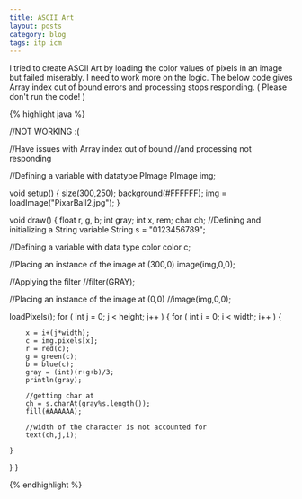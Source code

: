 ```yaml
---
title: ASCII Art
layout: posts
category: blog
tags: itp icm
---
```


I tried to create ASCII Art by loading the color values of pixels in an image but failed miserably. I need to work more on the logic. The below code gives Array index out of bound errors and processing stops responding. ( Please don't run the code! )

{% highlight java %}

//NOT WORKING :(

//Have issues with Array index out of bound
//and processing not responding

//Defining a variable with datatype PImage
PImage img;

void setup() {
  size(300,250);
  background(#FFFFFF);
  img = loadImage("PixarBall2.jpg");
}

void draw() {
  float r, g, b;
  int gray;
  int x, rem;
  char ch;
  //Defining and initializing a String variable
  String s = "0123456789";
  
  //Defining a variable with data type color 
  color c;
  
  //Placing an instance of the image at (300,0)
  image(img,0,0);
  
  //Applying the filter
  //filter(GRAY);
  
  //Placing an instance of the image at (0,0)
  //image(img,0,0);

  loadPixels();
  for ( int j = 0; j < height; j++ ) {
    for ( int i = 0; i < width; i++ ) {
      
        x = i+(j*width);
        c = img.pixels[x];
        r = red(c);
        g = green(c);
        b = blue(c);
        gray = (int)(r+g+b)/3;
        println(gray);
        
        //getting char at 
        ch = s.charAt(gray%s.length());
        fill(#AAAAAA);
        
        //width of the character is not accounted for
        text(ch,j,i);
        
    }
  }
}

{% endhighlight %}